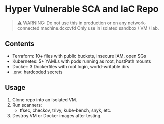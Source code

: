 # Hyper Vulnerable SCA and IaC Repo

> ⚠️ WARNING: Do not use this in production or on any network-connected machine.dcxcvfd
> Only use in isolated sandbox / VM / lab.

## Contents
- Terraform: 10+ files with public buckets, insecure IAM, open SGs
- Kubernetes: 5+ YAMLs with pods running as root, hostPath mounts
- Docker: 3 Dockerfiles with root login, world-writable dirs
- .env: hardcoded secrets

## Usage
1. Clone repo into an isolated VM.
2. Run scanners:
   - tfsec, checkov, trivy, kube-bench, snyk, etc.
3. Destroy VM or Docker images after testing.
